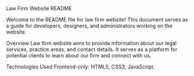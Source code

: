 Law Firm Website README

Welcome to the README file for law firm website! This document serves as a guide for developers, designers, and administrators working on the website.

Overview
Law firm website aims to provide information about our legal services, practice areas, and contact details. It serves as a platform for potential clients to learn about our firm and connect with us.

Technologies Used
Frontend-only: HTML5, CSS3, JavaScript.
